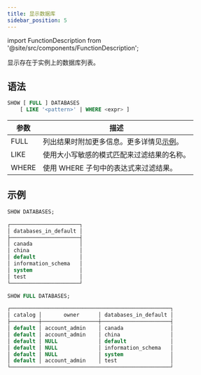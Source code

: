 ```yaml
---
title: 显示数据库
sidebar_position: 5
---
```

import FunctionDescription from '@site/src/components/FunctionDescription';

<FunctionDescription description="引入或更新版本：v1.2.290"/>

显示存在于实例上的数据库列表。

## 语法

```sql
SHOW [ FULL ] DATABASES 
    [ LIKE '<pattern>' | WHERE <expr> ]
```

| 参数      | 描述                                                                                                                     |
|-----------|--------------------------------------------------------------------------------------------------------------------------|
| FULL      | 列出结果时附加更多信息。更多详情见[示例](#examples)。                                                                     |
| LIKE      | 使用大小写敏感的模式匹配来过滤结果的名称。                                                                               |
| WHERE     | 使用 WHERE 子句中的表达式来过滤结果。                                                                                    |

## 示例

```sql
SHOW DATABASES;

┌──────────────────────┐
│ databases_in_default │
├──────────────────────┤
│ canada               │
│ china                │
│ default              │
│ information_schema   │
│ system               │
│ test                 │
└──────────────────────┘

SHOW FULL DATABASES;

┌───────────────────────────────────────────────────┐
│ catalog │       owner      │ databases_in_default │
├─────────┼──────────────────┼──────────────────────┤
│ default │ account_admin    │ canada               │
│ default │ account_admin    │ china                │
│ default │ NULL             │ default              │
│ default │ NULL             │ information_schema   │
│ default │ NULL             │ system               │
│ default │ account_admin    │ test                 │
└───────────────────────────────────────────────────┘
```